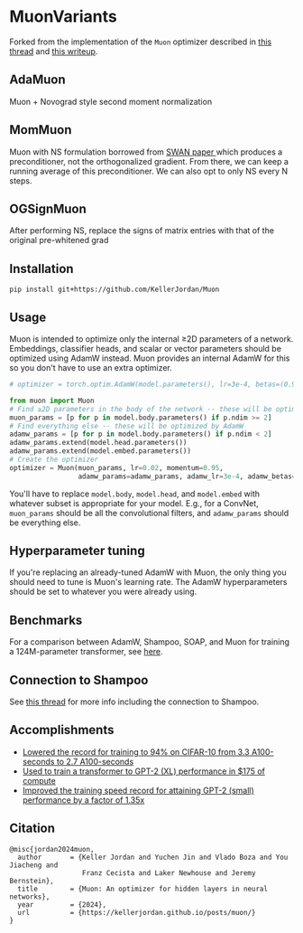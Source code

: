 # MuonVariants

Forked from the implementation of the `Muon` optimizer described in [this thread](https://x.com/kellerjordan0/status/1842300916864844014) and [this writeup](https://kellerjordan.github.io/posts/muon/).

AdaMuon
-------
Muon + Novograd style second moment normalization

MomMuon
--------
Muon with NS formulation borrowed from [SWAN paper ](https://github.com/ethansmith2000/SWANOptimizer/tree/main) which produces a preconditioner, not the orthogonalized gradient.
From there, we can keep a running average of this preconditioner.
We can also opt to only NS every N steps.

OGSignMuon
-----------
After performing NS, replace the signs of matrix entries with that of the original pre-whitened grad

## Installation

```
pip install git+https://github.com/KellerJordan/Muon
```

## Usage

Muon is intended to optimize only the internal ≥2D parameters of a network. Embeddings, classifier heads, and scalar or vector parameters should be optimized using AdamW instead.
Muon provides an internal AdamW for this so you don't have to use an extra optimizer.

```python
# optimizer = torch.optim.AdamW(model.parameters(), lr=3e-4, betas=(0.90, 0.95), weight_decay=0.01)

from muon import Muon
# Find ≥2D parameters in the body of the network -- these will be optimized by Muon
muon_params = [p for p in model.body.parameters() if p.ndim >= 2]
# Find everything else -- these will be optimized by AdamW
adamw_params = [p for p in model.body.parameters() if p.ndim < 2]
adamw_params.extend(model.head.parameters())
adamw_params.extend(model.embed.parameters())
# Create the optimizer
optimizer = Muon(muon_params, lr=0.02, momentum=0.95,
                 adamw_params=adamw_params, adamw_lr=3e-4, adamw_betas=(0.90, 0.95), adamw_wd=0.01)
```

You'll have to replace `model.body`, `model.head`, and `model.embed` with whatever subset is appropriate for your model.
E.g., for a ConvNet, `muon_params` should be all the convolutional filters, and `adamw_params` should be everything else.

## Hyperparameter tuning

If you're replacing an already-tuned AdamW with Muon, the only thing you should need to tune is Muon's learning rate.
The AdamW hyperparameters should be set to whatever you were already using.

## Benchmarks

For a comparison between AdamW, Shampoo, SOAP, and Muon for training a 124M-parameter transformer, see [here](https://github.com/KellerJordan/modded-nanogpt/tree/master/records/102924_Optimizers).

## Connection to Shampoo

See [this thread](https://x.com/kellerjordan0/status/1844782418676339059) for more info including the connection to Shampoo.

## Accomplishments

* [Lowered the record for training to 94% on CIFAR-10 from 3.3 A100-seconds to 2.7 A100-seconds](https://github.com/KellerJordan/cifar10-airbench)
* [Used to train a transformer to GPT-2 (XL) performance in $175 of compute](https://x.com/kellerjordan0/status/1850995958697308307)
* [Improved the training speed record for attaining GPT-2 (small) performance by a factor of 1.35x](https://x.com/kellerjordan0/status/1842300916864844014)

## Citation

```
@misc{jordan2024muon,
  author       = {Keller Jordan and Yuchen Jin and Vlado Boza and You Jiacheng and
                  Franz Cecista and Laker Newhouse and Jeremy Bernstein},
  title        = {Muon: An optimizer for hidden layers in neural networks},
  year         = {2024},
  url          = {https://kellerjordan.github.io/posts/muon/}
}
```

